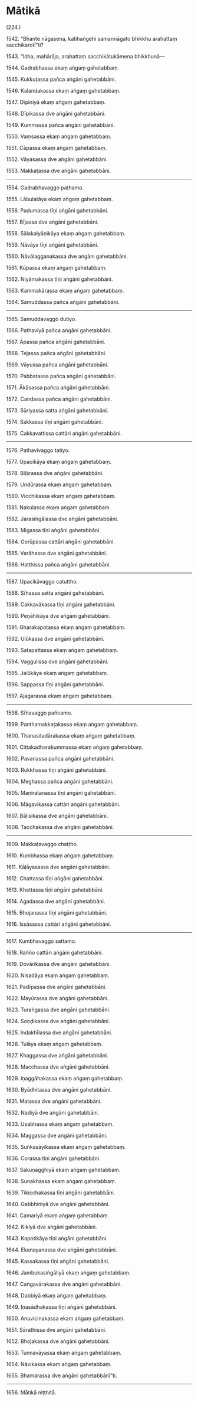 

# Mātikā



(224.)

1542\. “Bhante nāgasena, katihaṅgehi samannāgato bhikkhu arahattaṃ sacchikarotī”ti?

1543\. “Idha, mahārāja, arahattaṃ sacchikātukāmena bhikkhunā—

1544\. Gadrabhassa ekaṃ aṅgaṃ gahetabbaṃ.

1545\. Kukkuṭassa pañca aṅgāni gahetabbāni.

1546\. Kalandakassa ekaṃ aṅgaṃ gahetabbaṃ.

1547\. Dīpiniyā ekaṃ aṅgaṃ gahetabbaṃ.

1548\. Dīpikassa dve aṅgāni gahetabbāni.

1549\. Kummassa pañca aṅgāni gahetabbāni.

1550\. Vaṃsassa ekaṃ aṅgaṃ gahetabbaṃ.

1551\. Cāpassa ekaṃ aṅgaṃ gahetabbaṃ.

1552\. Vāyasassa dve aṅgāni gahetabbāni.

1553\. Makkaṭassa dve aṅgāni gahetabbāni.

---

1554\. Gadrabhavaggo paṭhamo.



1555\. Lābulatāya ekaṃ aṅgaṃ gahetabbaṃ.

1556\. Padumassa tīṇi aṅgāni gahetabbāni.

1557\. Bījassa dve aṅgāni gahetabbāni.

1558\. Sālakalyāṇikāya ekaṃ aṅgaṃ gahetabbaṃ.

1559\. Nāvāya tīṇi aṅgāni gahetabbāni.

1560\. Nāvālagganakassa dve aṅgāni gahetabbāni.

1561\. Kūpassa ekaṃ aṅgaṃ gahetabbaṃ.

1562\. Niyāmakassa tīṇi aṅgāni gahetabbāni.

1563\. Kammakārassa ekaṃ aṅgaṃ gahetabbaṃ.

1564\. Samuddassa pañca aṅgāni gahetabbāni.

---

1565\. Samuddavaggo dutiyo.



1566\. Pathaviyā pañca aṅgāni gahetabbāni.

1567\. Āpassa pañca aṅgāni gahetabbāni.

1568\. Tejassa pañca aṅgāni gahetabbāni.

1569\. Vāyussa pañca aṅgāni gahetabbāni.

1570\. Pabbatassa pañca aṅgāni gahetabbāni.

1571\. Ākāsassa pañca aṅgāni gahetabbāni.

1572\. Candassa pañca aṅgāni gahetabbāni.

1573\. Sūriyassa satta aṅgāni gahetabbāni.

1574\. Sakkassa tīṇi aṅgāni gahetabbāni.

1575\. Cakkavattissa cattāri aṅgāni gahetabbāni.

---

1576\. Pathavīvaggo tatiyo.



1577\. Upacikāya ekaṃ aṅgaṃ gahetabbaṃ.

1578\. Biḷārassa dve aṅgāni gahetabbāni.

1579\. Undūrassa ekaṃ aṅgaṃ gahetabbaṃ.

1580\. Vicchikassa ekaṃ aṅgaṃ gahetabbaṃ.

1581\. Nakulassa ekaṃ aṅgaṃ gahetabbaṃ.

1582\. Jarasiṅgālassa dve aṅgāni gahetabbāni.

1583\. Migassa tīṇi aṅgāni gahetabbāni.

1584\. Gorūpassa cattāri aṅgāni gahetabbāni.

1585\. Varāhassa dve aṅgāni gahetabbāni.

1586\. Hatthissa pañca aṅgāni gahetabbāni.

---

1587\. Upacikāvaggo catuttho.



1588\. Sīhassa satta aṅgāni gahetabbāni.

1589\. Cakkavākassa tīṇi aṅgāni gahetabbāni.

1590\. Peṇāhikāya dve aṅgāni gahetabbāni.

1591\. Gharakapotassa ekaṃ aṅgaṃ gahetabbaṃ.

1592\. Ulūkassa dve aṅgāni gahetabbāni.

1593\. Satapattassa ekaṃ aṅgaṃ gahetabbaṃ.

1594\. Vaggulissa dve aṅgāni gahetabbāni.

1595\. Jalūkāya ekaṃ aṅgaṃ gahetabbaṃ.

1596\. Sappassa tīṇi aṅgāni gahetabbāni.

1597\. Ajagarassa ekaṃ aṅgaṃ gahetabbaṃ.

---

1598\. Sīhavaggo pañcamo.



1599\. Panthamakkaṭakassa ekaṃ aṅgaṃ gahetabbaṃ.

1600\. Thanasitadārakassa ekaṃ aṅgaṃ gahetabbaṃ.

1601\. Cittakadharakummassa ekaṃ aṅgaṃ gahetabbaṃ.

1602\. Pavanassa pañca aṅgāni gahetabbāni.

1603\. Rukkhassa tīṇi aṅgāni gahetabbāni.

1604\. Meghassa pañca aṅgāni gahetabbāni.

1605\. Maṇiratanassa tīṇi aṅgāni gahetabbāni.

1606\. Māgavikassa cattāri aṅgāni gahetabbāni.

1607\. Bāḷisikassa dve aṅgāni gahetabbāni.

1608\. Tacchakassa dve aṅgāni gahetabbāni.

---

1609\. Makkaṭavaggo chaṭṭho.



1610\. Kumbhassa ekaṃ aṅgaṃ gahetabbaṃ.

1611\. Kāḷāyasassa dve aṅgāni gahetabbāni.

1612\. Chattassa tīṇi aṅgāni gahetabbāni.

1613\. Khettassa tīṇi aṅgāni gahetabbāni.

1614\. Agadassa dve aṅgāni gahetabbāni.

1615\. Bhojanassa tīṇi aṅgāni gahetabbāni.

1616\. Issāsassa cattāri aṅgāni gahetabbāni.

---

1617\. Kumbhavaggo sattamo.



1618\. Rañño cattāri aṅgāni gahetabbāni.

1619\. Dovārikassa dve aṅgāni gahetabbāni.

1620\. Nisadāya ekaṃ aṅgaṃ gahetabbaṃ.

1621\. Padīpassa dve aṅgāni gahetabbāni.

1622\. Mayūrassa dve aṅgāni gahetabbāni.

1623\. Turaṅgassa dve aṅgāni gahetabbāni.

1624\. Soṇḍikassa dve aṅgāni gahetabbāni.

1625\. Indakhīlassa dve aṅgāni gahetabbāni.

1626\. Tulāya ekaṃ aṅgaṃ gahetabbaṃ.

1627\. Khaggassa dve aṅgāni gahetabbāni.

1628\. Macchassa dve aṅgāni gahetabbāni.

1629\. Iṇaggāhakassa ekaṃ aṅgaṃ gahetabbaṃ.

1630\. Byādhitassa dve aṅgāni gahetabbāni.

1631\. Matassa dve aṅgāni gahetabbāni.

1632\. Nadiyā dve aṅgāni gahetabbāni.

1633\. Usabhassa ekaṃ aṅgaṃ gahetabbaṃ.

1634\. Maggassa dve aṅgāni gahetabbāni.

1635\. Suṅkasāyikassa ekaṃ aṅgaṃ gahetabbaṃ.

1636\. Corassa tīṇi aṅgāni gahetabbāni.

1637\. Sakuṇagghiyā ekaṃ aṅgaṃ gahetabbaṃ.

1638\. Sunakhassa ekaṃ aṅgaṃ gahetabbaṃ.

1639\. Tikicchakassa tīṇi aṅgāni gahetabbāni.

1640\. Gabbhiniyā dve aṅgāni gahetabbāni.

1641\. Camariyā ekaṃ aṅgaṃ gahetabbaṃ.

1642\. Kikiyā dve aṅgāni gahetabbāni.

1643\. Kapotikāya tīṇi aṅgāni gahetabbāni.

1644\. Ekanayanassa dve aṅgāni gahetabbāni.

1645\. Kassakassa tīṇi aṅgāni gahetabbāni.

1646\. Jambukasiṅgāliyā ekaṃ aṅgaṃ gahetabbaṃ.

1647\. Caṅgavārakassa dve aṅgāni gahetabbāni.

1648\. Dabbiyā ekaṃ aṅgaṃ gahetabbaṃ.

1649\. Iṇasādhakassa tīṇi aṅgāni gahetabbāni.

1650\. Anuvicinakassa ekaṃ aṅgaṃ gahetabbaṃ.

1651\. Sārathissa dve aṅgāni gahetabbāni.

1652\. Bhojakassa dve aṅgāni gahetabbāni.

1653\. Tunnavāyassa ekaṃ aṅgaṃ gahetabbaṃ.

1654\. Nāvikassa ekaṃ aṅgaṃ gahetabbaṃ.

1655\. Bhamarassa dve aṅgāni gahetabbānī”ti.

---

1656\. Mātikā niṭṭhitā.





